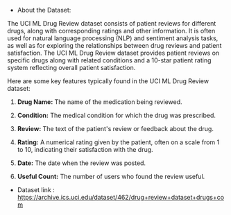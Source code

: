 - About the Dataset:
  
The UCI ML Drug Review dataset consists of patient reviews for different drugs, along with corresponding ratings and other information. It is often used for natural language processing (NLP) and sentiment analysis tasks, as well as for exploring the relationships between drug reviews and patient satisfaction. The UCI ML Drug Review dataset provides patient reviews on specific drugs along with related conditions and a 10-star patient rating system reflecting overall patient satisfaction.

Here are some key features typically found in the UCI ML Drug Review dataset:

1. **Drug Name:** The name of the medication being reviewed.

2. **Condition:** The medical condition for which the drug was prescribed.

3. **Review:** The text of the patient's review or feedback about the drug.

4. **Rating:** A numerical rating given by the patient, often on a scale from 1 to 10, indicating their satisfaction with the drug.

5. **Date:** The date when the review was posted.

6. **Useful Count:** The number of users who found the review useful.


- Dataset link : https://archive.ics.uci.edu/dataset/462/drug+review+dataset+drugs+com
